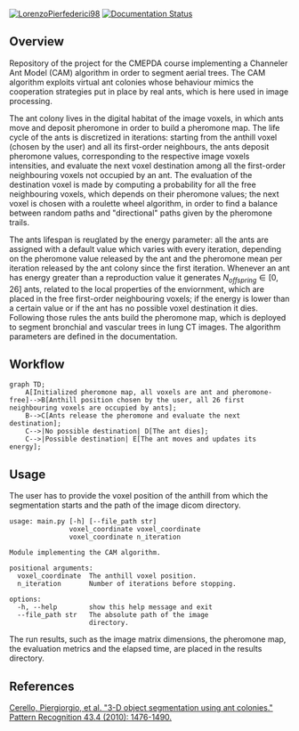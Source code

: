 
[![LorenzoPierfederici98](https://circleci.com/gh/LorenzoPierfederici98/CAM_algorithm.svg?style=shield)](https://app.circleci.com/pipelines/github/LorenzoPierfederici98/CAM_algorithm)  [![Documentation Status](https://readthedocs.org/projects/cam-algorithm/badge/?version=latest)](https://cam-algorithm.readthedocs.io/en/latest/?badge=latest)

## Overview
Repository of the project for the CMEPDA course implementing a Channeler Ant Model (CAM) algorithm in order to segment aerial trees.
The CAM algorithm exploits virtual ant colonies whose behaviour mimics the cooperation strategies put in place by real ants, which is here used in image processing.

The ant colony lives in the digital habitat of the image voxels, in which ants move and deposit pheromone in order to build a pheromone map.
The life cycle of the ants is discretized in iterations: starting from the anthill voxel (chosen by the user) and all its first-order neighbours, the ants deposit pheromone values, corresponding to the respective image voxels intensities, and evaluate the next voxel destination among all the first-order neighbouring voxels not occupied by an ant.
The evaluation of the destination voxel is made by computing a probability for all the free neighbouring voxels, which depends on their pheromone values; the next voxel is chosen with a roulette wheel algorithm, in order to find a balance between random paths and "directional" paths given by the pheromone trails.

The ants lifespan is reuglated by the energy parameter: all the ants are assigned with a default value which varies with every iteration, depending on the pheromone value released by the ant and the pheromone mean per iteration released by the ant colony since the first iteration. Whenever an ant has energy greater than a reproduction value it generates $N_{offspring}\in[0, 26]$ ants, related to the local properties of the enviornment, which are placed in the free first-order neighbouring voxels; if the energy is lower than a certain value or if the ant has no possible voxel destination it dies.
Following those rules the ants build the pheromone map, which is deployed to segment bronchial and vascular trees in lung CT images. The algorithm parameters are defined in the documentation.

## Workflow
```mermaid
graph TD;
    A[Initialized pheromone map, all voxels are ant and pheromone-free]-->B[Anthill position chosen by the user, all 26 first neighbouring voxels are occupied by ants];
    B-->C[Ants release the pheromone and evaluate the next destination];
    C-->|No possible destination| D[The ant dies];
    C-->|Possible destination| E[The ant moves and updates its energy];
```
## Usage
The user has to provide the voxel position of the anthill from which the segmentation starts and the path of the image dicom directory.

```python3.10 main.py -h
usage: main.py [-h] [--file_path str]
               voxel_coordinate voxel_coordinate
               voxel_coordinate n_iteration

Module implementing the CAM algorithm.

positional arguments:
  voxel_coordinate  The anthill voxel position.
  n_iteration       Number of iterations before stopping.  

options:
  -h, --help        show this help message and exit        
  --file_path str   The absolute path of the image
                    directory.
```
The run results, such as the image matrix dimensions, the pheromone map, the evaluation metrics and the elapsed time, are placed in the results directory.

## References
[Cerello, Piergiorgio, et al. "3-D object segmentation using ant colonies." Pattern Recognition 43.4 (2010): 1476-1490.](https://www.sciencedirect.com/science/article/abs/pii/S003132030900380X?via%3Dihub)


